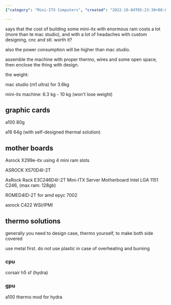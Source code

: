 ```yaml
---
{"category": "Mini-ITX Computers", "created": "2022-10-04T05:23:30+08:00", "date": "2022-10-04 05:23:30", "description": "This article compares the cost, power consumption, and hardware options between a mini-ITX computer with high RAM capacity and Apple's Mac Studio. The discussion covers cooling solutions and case design to prevent overheating.", "modified": "2022-10-05T02:24:59+08:00", "tags": ["mini-ITX computer", "Mac Studio comparison", "cost efficiency", "power consumption", "hardware options", "cooling solutions", "case design"], "title": "mini server, portable server, itx, Mac studio"}

---
```


says that the cost of building some mini-itx with enormous ram costs a lot (more than te mac studio), and with a lot of headaches with custom designing, cnc and stl. worth it?

also the power consumption will be higher than mac studio.

assemble the machine with proper thermo, wires and some open space, then enclose the thing with design.

the weight:

mac studio (m1 ultra) for 3.6kg

mini-itx machine: 6.3 kg - 10 kg (won't lose weight)

## graphic cards

a100 80g

a16 64g (with self-designed thermal solution)

## mother boards

Asrock X299e-itx using 4 mini ram slots

ASROCK X570D4I-2T

AsRock Rack E3C246D4I-2T Mini-ITX Server Motherboard Intel LGA 1151 C246, (max ram: 128gb)

ROMED4ID-2T for amd epyc 7002

asrock C422 WSI/IPMI

## thermo solutions

generally you need to design case, thermo yourself, to make both side covered

use metal first. do not use plastic in case of overheating and burning

### cpu

corsair h5 sf (hydra)

### gpu

a100 thermo mod for hydra
